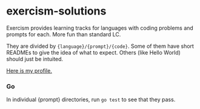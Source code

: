 # exercism-solutions
Exercism provides learning tracks for languages with coding problems and prompts for each. More fun than standard LC.

They are divided by ```{language}/{prompt}/{code}```. Some of them have short READMEs to give the idea of what to expect. Others (like Hello World) should just be intuited.

[Here is my profile.](https://exercism.io/profiles/willfolsom)

### Go
In individual {prompt} directories, run ```go test``` to see that they pass.
